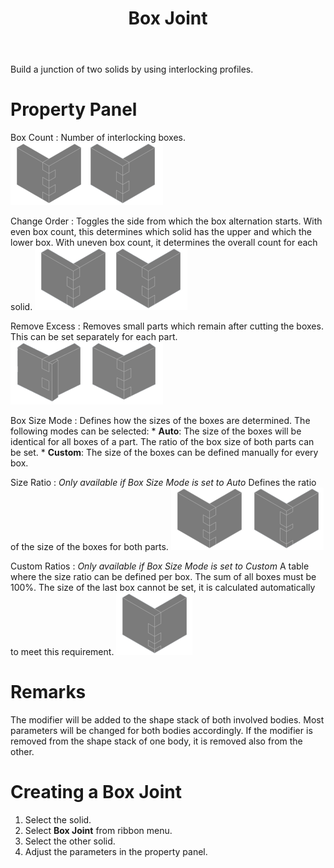 ﻿---
uid: c0d4325e-1684-4449-b71d-5fa1c875dd5c
title: Box Joint
---
Build a junction of two solids by using interlocking profiles.

# Property Panel
Box Count
:   Number of interlocking boxes.
    ![_Box Count = 5_, _Box Count = 4_](BoxJointBoxCount.png)

Change Order
:   Toggles the side from which the box alternation starts. With even box count, this determines which solid has the upper and which the lower box. With uneven box count, it determines the overall count for each solid.
    ![Changed order with _Box Count = 4_](BoxJointChangeOrder.png)

Remove Excess
:   Removes small parts which remain after cutting the boxes. 
    This can be set separately for each part.
    ![Checked only for one part, checked for both parts](BoxJointRemoveExcess.png)

Box Size Mode
:   Defines how the sizes of the boxes are determined. The following modes can be selected:
    * __Auto__: The size of the boxes will be identical for all boxes of a part. The ratio of the box size of both parts can be set.
    * __Custom__: The size of the boxes can be defined manually for every box.

Size Ratio
:   _Only available if Box Size Mode is set to Auto_
    Defines the ratio of the size of the boxes for both parts.
    ![_Size Ratio = 50%_, _Size Ratio = 25%_](BoxJointSizeRatio.png)

Custom Ratios
:   _Only available if Box Size Mode is set to Custom_
    A table where the size ratio can be defined per box. The sum of all boxes must be 100%. The size of the last box cannot be set, it is calculated automatically to meet this requirement.
    ![_Custom Ratios = 10%, 15%, 20%, 25%, 30%_](BoxJointCustomRatios.png)

# Remarks

The modifier will be added to the shape stack of both involved bodies. Most parameters will be changed for both bodies accordingly. If the modifier is removed from the shape stack of one body, it is removed also from the other.

# Creating a Box Joint

1. Select the solid.
2. Select __Box Joint__ from ribbon menu.
3. Select the other solid.
4. Adjust the parameters in the property panel.
